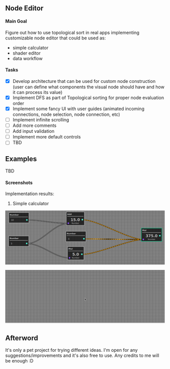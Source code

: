 ## Node Editor

#### Main Goal
Figure out how to use topological sort in real apps 
implementing customizable node editor that could be 
used as:
 - simple calculator
 - shader editor
 - data workflow

#### Tasks
 - [x] Develop architecture that can be used for 
 custom node construction (user can define what
 components the visual node should have and how
 it can process its value)
 - [x] Implement DFS as part of Topological sorting
 for proper node evaluation order
 - [x] Implement some fancy UI with user guides (animated 
 incoming connections, node selection, node connection, etc)
 - [ ] Implement infinite scrolling
 - [ ] Add more comments
 - [ ] Add input validation
 - [ ] Implement more default controls
 - [ ] TBD
 
 ## Examples
 TBD
 
 #### Screenshots
Implementation results:
 1. Simple calculator

![Ex1_Calculator](./etc/screenshots/ex1_calculator.gif)

![Ex2_Calculator](./etc/screenshots/ex2_calculator.gif)

## Afterword
It's only a pet project for trying different ideas. I'm open
for any suggestions/improvements and it's also free to use.
Any credits to me will be enough :D